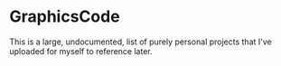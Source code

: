 # GraphicsCode
This is a large, undocumented, list of purely personal projects that I've uploaded for myself to reference later.  
